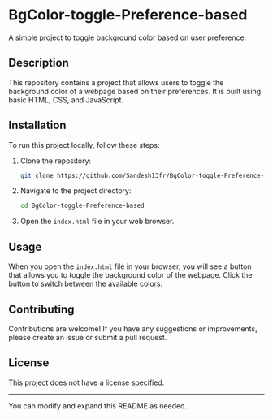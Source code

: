 # BgColor-toggle-Preference-based

A simple project to toggle background color based on user preference.

## Description

This repository contains a project that allows users to toggle the background color of a webpage based on their preferences. It is built using basic HTML, CSS, and JavaScript.

## Installation

To run this project locally, follow these steps:

1. Clone the repository:
   ```sh
   git clone https://github.com/Sandesh13fr/BgColor-toggle-Preference-based.git
   ```

2. Navigate to the project directory:
   ```sh
   cd BgColor-toggle-Preference-based
   ```

3. Open the `index.html` file in your web browser.

## Usage

When you open the `index.html` file in your browser, you will see a button that allows you to toggle the background color of the webpage. Click the button to switch between the available colors.

## Contributing

Contributions are welcome! If you have any suggestions or improvements, please create an issue or submit a pull request.

## License

This project does not have a license specified.

---

You can modify and expand this README as needed.

